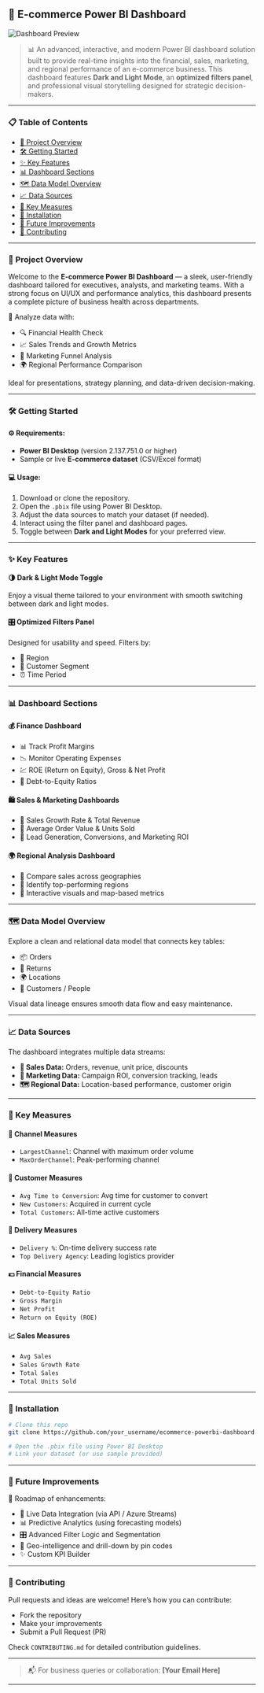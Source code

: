 ## 🌟 E-commerce Power BI Dashboard

![Dashboard Preview](screenshots/Screenshot_2023-05-29_002515.jpg)

> 📊 An advanced, interactive, and modern Power BI dashboard solution built to provide real-time insights into the financial, sales, marketing, and regional performance of an e-commerce business. This dashboard features **Dark and Light Mode**, an **optimized filters panel**, and professional visual storytelling designed for strategic decision-makers.

---

### 📋 Table of Contents

* [🚀 Project Overview](#project-overview)
* [🛠️ Getting Started](#getting-started)
* [✨ Key Features](#key-features)
* [📊 Dashboard Sections](#dashboard-sections)
* [🗺️ Data Model Overview](#data-model-overview)
* [📈 Data Sources](#data-sources)
* [📌 Key Measures](#key-measures)
* [🔧 Installation](#installation)
* [🌱 Future Improvements](#future-improvements)
* [🤝 Contributing](#contributing)

---

### 🚀 Project Overview

Welcome to the **E-commerce Power BI Dashboard** — a sleek, user-friendly dashboard tailored for executives, analysts, and marketing teams. With a strong focus on UI/UX and performance analytics, this dashboard presents a complete picture of business health across departments.

📍 Analyze data with:

* 🔍 Financial Health Check
* 📈 Sales Trends and Growth Metrics
* 📣 Marketing Funnel Analysis
* 🌍 Regional Performance Comparison

Ideal for presentations, strategy planning, and data-driven decision-making.

---

### 🛠️ Getting Started

#### ⚙️ Requirements:

* **Power BI Desktop** (version 2.137.751.0 or higher)
* Sample or live **E-commerce dataset** (CSV/Excel format)

#### 💻 Usage:

1. Download or clone the repository.
2. Open the `.pbix` file using Power BI Desktop.
3. Adjust the data sources to match your dataset (if needed).
4. Interact using the filter panel and dashboard pages.
5. Toggle between **Dark and Light Modes** for your preferred view.

---

### ✨ Key Features

#### 🌗 Dark & Light Mode Toggle

Enjoy a visual theme tailored to your environment with smooth switching between dark and light modes.

#### 🎛️ Optimized Filters Panel

Designed for usability and speed. Filters by:

* 📍 Region
* 👥 Customer Segment
* ⏰ Time Period

---

### 📊 Dashboard Sections

#### 💰 Finance Dashboard

* 📊 Track Profit Margins
* 📉 Monitor Operating Expenses
* 💹 ROE (Return on Equity), Gross & Net Profit
* 💼 Debt-to-Equity Ratios

#### 🛍️ Sales & Marketing Dashboards

* 🚀 Sales Growth Rate & Total Revenue
* 🧾 Average Order Value & Units Sold
* 📣 Lead Generation, Conversions, and Marketing ROI

#### 🌍 Regional Analysis Dashboard

* 🧭 Compare sales across geographies
* 📌 Identify top-performing regions
* 🎨 Interactive visuals and map-based metrics

---

### 🗺️ Data Model Overview

Explore a clean and relational data model that connects key tables:

* 📦 Orders
* 🔄 Returns
* 🌍 Locations
* 👥 Customers / People

Visual data lineage ensures smooth data flow and easy maintenance.

---

### 📈 Data Sources

The dashboard integrates multiple data streams:

* **🛒 Sales Data:** Orders, revenue, unit price, discounts
* **📢 Marketing Data:** Campaign ROI, conversion tracking, leads
* **🗺️ Regional Data:** Location-based performance, customer origin

---

### 📌 Key Measures

#### 🔄 Channel Measures

* `LargestChannel`: Channel with maximum order volume
* `MaxOrderChannel`: Peak-performing channel

#### 👤 Customer Measures

* `Avg Time to Conversion`: Avg time for customer to convert
* `New Customers`: Acquired in current cycle
* `Total Customers`: All-time active customers

#### 🚚 Delivery Measures

* `Delivery %`: On-time delivery success rate
* `Top Delivery Agency`: Leading logistics provider

#### 💵 Financial Measures

* `Debt-to-Equity Ratio`
* `Gross Margin`
* `Net Profit`
* `Return on Equity (ROE)`

#### 📈 Sales Measures

* `Avg Sales`
* `Sales Growth Rate`
* `Total Sales`
* `Total Units Sold`

---

### 🔧 Installation

```bash
# Clone this repo
git clone https://github.com/your_username/ecommerce-powerbi-dashboard.git

# Open the .pbix file using Power BI Desktop
# Link your dataset (or use sample provided)
```

---

### 🌱 Future Improvements

🔮 Roadmap of enhancements:

* 🔄 Live Data Integration (via API / Azure Streams)
* 📊 Predictive Analytics (using forecasting models)
* 🎛️ Advanced Filter Logic and Segmentation
* 📍 Geo-intelligence and drill-down by pin codes
* ✨ Custom KPI Builder

---

### 🤝 Contributing

Pull requests and ideas are welcome! Here’s how you can contribute:

* Fork the repository
* Make your improvements
* Submit a Pull Request (PR)

Check `CONTRIBUTING.md` for detailed contribution guidelines.

---

> 📬 For business queries or collaboration: **\[Your Email Here]**

---

